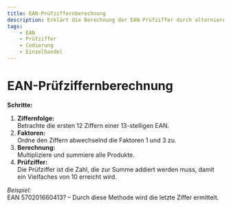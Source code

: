 ```yaml
---
title: EAN-Prüfziffernberechnung
description: Erklärt die Berechnung der EAN-Prüfziffer durch alternierende Faktoren und Summenbildung – wichtig im Einzelhandel.
tags:
    - EAN
    - Prüfziffer
    - Codierung
    - Einzelhandel
---
```


# EAN-Prüfziffernberechnung

**Schritte:**
1. **Ziffernfolge:**  
   Betrachte die ersten 12 Ziffern einer 13-stelligen EAN.
2. **Faktoren:**  
   Ordne den Ziffern abwechselnd die Faktoren 1 und 3 zu.
3. **Berechnung:**  
   Multipliziere und summiere alle Produkte.
4. **Prüfziffer:**  
   Die Prüfziffer ist die Zahl, die zur Summe addiert werden muss, damit ein Vielfaches von 10 erreicht wird.

*Beispiel:*  
EAN 570201660413? – Durch diese Methode wird die letzte Ziffer ermittelt.

